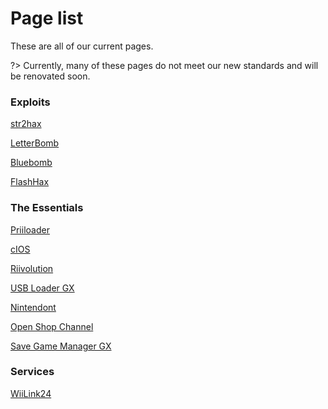 # Page list

These are all of our current pages.

?> Currently, many of these pages do not meet our new standards and will be renovated soon. 

### Exploits
[str2hax](/str2hax)

[LetterBomb](/letterbomb)

[Bluebomb](/bluebomb)

[FlashHax](/flashhax)

### The Essentials
[Priiloader](/priiloader)

[cIOS](/cIOS)

[Riivolution](/riivolution)

[USB Loader GX](/ULGX)

[Nintendont](/nintendont)

[Open Shop Channel](/osc)

[Save Game Manager GX](/sgmgx)

### Services
[WiiLink24](/wiilink)
